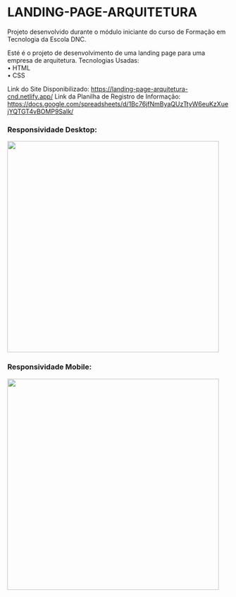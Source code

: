 # LANDING-PAGE-ARQUITETURA

Projeto desenvolvido durante o módulo iniciante do curso de Formação em Tecnologia da Escola DNC.

Esté é o projeto de desenvolvimento de uma landing page para uma empresa de arquitetura.
Tecnologias Usadas: <br>
• HTML <br>
• CSS

Link do Site Disponibilizado: https://landing-page-arquitetura-cnd.netlify.app/
Link da Planilha de Registro de Informação: https://docs.google.com/spreadsheets/d/1Bc76jfNmByaQUzTtyW6euKzXuejYQTGT4vBOMP9SaIk/


### Responsividade Desktop:
<img src="/readme/bootcamp-pc.png" width="480px">

### Responsividade Mobile:
<img src="/readme/bootcamp-mobile.jpg" width="480px">
